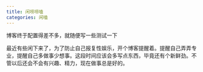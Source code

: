 ```yaml
---
title: 闲唠唠嗑
categories: 闲嗑
---
```

博客终于配置得差不多，就随便写一些测试一下



最近有些闲下来了，为了防止自己报复性娱乐，开个博客提醒着。提醒自己弄弄专业，提醒自己多做事少想事。这段时间应该会多写点东西，毕竟还有个新鲜劲。不管以后还会不会有兴趣、精力，现在做事总是好的。